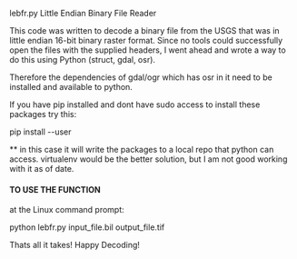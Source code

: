 lebfr.py Little Endian Binary File Reader

This code was written to decode a binary file from the USGS that
was in little endian 16-bit binary raster format.  Since no tools 
could successfully open the files with the supplied headers, I 
went ahead and wrote a way to do this using Python (struct, gdal, osr).


Therefore the dependencies of gdal/ogr which has osr in it need to be 
installed and available to python.  

If you have pip installed and dont have sudo access to install these 
packages try this:

pip install --user <package name>  

** in this case it will write the packages to a local repo that python 
can access.  virtualenv would be the better solution, but I am not good
working with it as of date.

####  TO USE THE FUNCTION ###

at the Linux command prompt:


python lebfr.py input_file.bil output_file.tif


Thats all it takes!  Happy Decoding!



